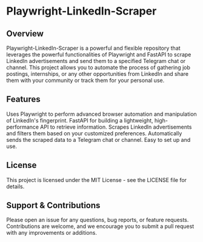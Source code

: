 # Playwright-LinkedIn-Scraper


## Overview
Playwright-LinkedIn-Scraper is a powerful and flexible repository that leverages the powerful functionalities of Playwright and FastAPI to scrape LinkedIn advertisements and send them to a specified Telegram chat or channel. This project allows you to automate the process of gathering job postings, internships, or any other opportunities from LinkedIn and share them with your community or track them for your personal use.

## Features
Uses Playwright to perform advanced browser automation and manipulation of LinkedIn's fingerprint. FastAPI for building a lightweight, high-performance API to retrieve information. Scrapes LinkedIn advertisements and filters them based on your customized preferences. Automatically sends the scraped data to a Telegram chat or channel. Easy to set up and use.

## License
This project is licensed under the MIT License - see the LICENSE file for details.

## Support & Contributions
Please open an issue for any questions, bug reports, or feature requests. Contributions are welcome, and we encourage you to submit a pull request with any improvements or additions.

